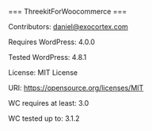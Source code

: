=== ThreekitForWoocommerce ===

Contributors: daniel@exocortex.com

Requires WordPress: 4.0.0

Tested WordPress: 4.8.1

License: MIT License

URI: https://opensource.org/licenses/MIT

WC requires at least: 3.0

WC tested up to: 3.1.2

